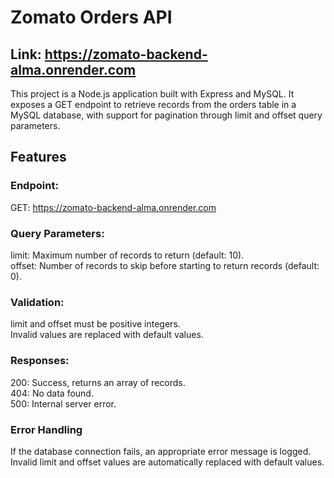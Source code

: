 # Zomato Orders API

## Link: https://zomato-backend-alma.onrender.com

This project is a Node.js application built with Express and MySQL. It exposes a GET endpoint to retrieve records from the orders table in a MySQL database, with support for pagination through limit and offset query parameters.

## Features

### Endpoint: 
GET: https://zomato-backend-alma.onrender.com

### Query Parameters:
limit: Maximum number of records to return (default: 10).<br>
offset: Number of records to skip before starting to return records (default: 0).

### Validation:
limit and offset must be positive integers.<br>
Invalid values are replaced with default values.

### Responses:
200: Success, returns an array of records.<br>
404: No data found.<br>
500: Internal server error.<br>

### Error Handling
If the database connection fails, an appropriate error message is logged.<br>
Invalid limit and offset values are automatically replaced with default values.
